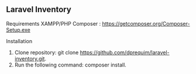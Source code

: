 ## Laravel Inventory
Requirements
  XAMPP/PHP
  Composer : https://getcomposer.org/Composer-Setup.exe

Installation

 1. Clone repository: git clone https://github.com/dprequim/laravel-inventory.git.
 2. Run the following command: composer install.
